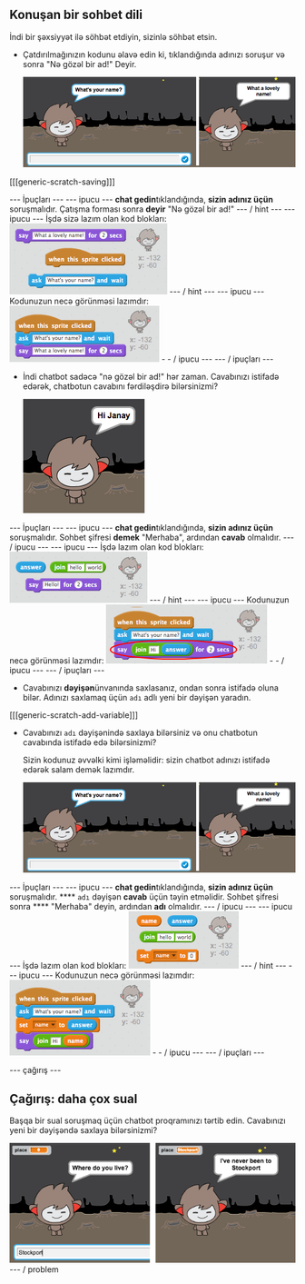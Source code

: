 ## Konuşan bir sohbet dili

İndi bir şəxsiyyət ilə söhbət etdiyin, sizinlə söhbət etsin.

+ Çatdırılmağınızın kodunu əlavə edin ki, tıklandığında adınızı soruşur və sonra "Nə gözəl bir ad!" Deyir.
    
    ![Bir ChatBot cavab test](images/chatbot-ask-test.png)

[[[generic-scratch-saving]]]

\--- İpuçları \--- \--- ipucu \--- **chat gedin**tıklandığında, **sizin adınız üçün** soruşmalıdır. Çatışma forması sonra **deyir** "Nə gözəl bir ad!" \--- / hint \--- \--- ipucu \--- İşdə sizə lazım olan kod blokları: ![Blocks for a ChatBot reply](images/chatbot-ask-blocks.png) \--- / hint \--- \--- ipucu \--- Kodunuzun necə görünməsi lazımdır: ![Code for a ChatBot reply](images/chatbot-ask-code.png) - - / ipucu \--- \--- / ipuçları \---

+ İndi chatbot sadəcə "nə gözəl bir ad!" hər zaman. Cavabınızı istifadə edərək, chatbotun cavabını fərdiləşdirə bilərsinizmi?
    
    ![Kişiselleştirilmiş cavab test edin](images/chatbot-answer-test.png)

\--- İpuçları \--- \--- ipucu \--- **chat gedin**tıklandığında, **sizin adınız üçün** soruşmalıdır. Sohbet şifresi **demek** "Merhaba", ardından **cavab** olmalıdır. \--- / ipucu \--- \--- ipucu \--- İşdə lazım olan kod blokları: ![Blocks for a personalised reply](images/chatbot-answer-blocks.png) \--- / hint \--- \--- ipucu \--- Kodunuzun necə görünməsi lazımdır: ![Code for a personalised reply](images/chatbot-answer-code.png) - - / ipucu \--- \--- / ipuçları \---

+ Cavabınızı **dəyişən**ünvanında saxlasanız, ondan sonra istifadə oluna bilər. Adınızı saxlamaq üçün `adı` adlı yeni bir dəyişən yaradın.

[[[generic-scratch-add-variable]]]

+ Cavabınızı `adı` dəyişənində saxlaya bilərsiniz və onu chatbotun cavabında istifadə edə bilərsinizmi?
    
    Sizin kodunuz əvvəlki kimi işləməlidir: sizin chatbot adınızı istifadə edərək salam demək lazımdır.
    
    !['Adı' dəyişənini test etmə](images/chatbot-ask-test.png)

\--- İpuçları \--- \--- ipucu \--- **chat gedin**tıklandığında, **sizin adınız üçün** soruşmalıdır. **** `adı` dəyişən **cavab** üçün təyin etməlidir. Sohbet şifresi sonra **** "Merhaba" deyin, ardından **adı** olmalıdır. \--- / ipucu \--- \--- ipucu \--- İşdə lazım olan kod blokları: ![Blocks for a 'name' variable](images/chatbot-variable-blocks.png) \--- / hint \--- \--- ipucu \--- Kodunuzun necə görünməsi lazımdır: ![Code for a 'name' variable](images/chatbot-variable-code.png) - - / ipucu \--- \--- / ipuçları \---

\--- çağırış \---

## Çağırış: daha çox sual

Başqa bir sual soruşmaq üçün chatbot proqramınızı tərtib edin. Cavabınızı yeni bir dəyişəndə ​​saxlaya bilərsinizmi?

![Daha çox sual](images/chatbot-question.png) \--- / problem